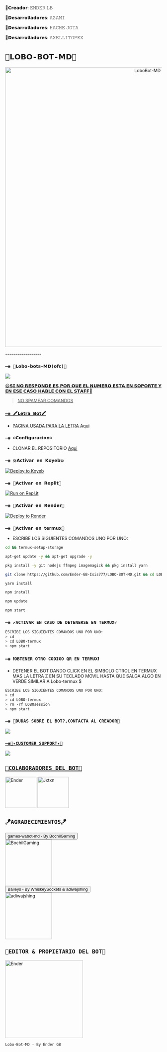 🌼𝗖𝗿𝗲𝗮𝗱𝗼𝗿: 𝙴𝙽𝙳𝙴𝚁 𝙻𝙱

🌼𝗗𝗲𝘀𝗮𝗿𝗿𝗼𝗹𝗹𝗮𝗱𝗼𝗿𝗲𝘀: 𝙰𝚉𝙰𝙼𝙸

🌼𝗗𝗲𝘀𝗮𝗿𝗿𝗼𝗹𝗹𝗮𝗱𝗼𝗿𝗲𝘀: 𝙷𝙰𝙲𝙷𝙴 𝙹𝙾𝚃𝙰

🌼𝗗𝗲𝘀𝗮𝗿𝗿𝗼𝗹𝗹𝗮𝗱𝗼𝗿𝗲𝘀: 𝙰𝚇𝙴𝙻𝙻𝙸𝚃𝙾𝙿𝙴𝚇

# `🐺𝗟𝗢𝗕𝗢-𝗕𝗢𝗧-𝗠𝗗🐺` 
<p align="center">
<img src="https://i.ibb.co/wYRhwjt/lobo-bot.jpg" alt="LoboBot-MD" width="900"/>
</p>
------------------



### `—◉ 🤖𝗟𝗼𝗯𝗼-𝗯𝗼𝘁𝘀-𝗠𝗗(𝗼𝗳𝗰)🤖`

<a href="https://api.whatsapp.com/send/?phone=5491130182250&text=/estado&type=phone_number&app_absent=0" target="blank"><img src="https://img.shields.io/badge/BOT_OFICIAL_1-25D366?style=for-the-badge&logo=whatsapp&logoColor=white" />

😃𝗦𝗜 𝗡𝗢 𝗥𝗘𝗦𝗣𝗢𝗡𝗗𝗘 𝗘𝗦 𝗣𝗢𝗥 𝗤𝗨𝗘 𝗘𝗟 𝗡𝗨𝗠𝗘𝗥𝗢 𝗘𝗦𝗧𝗔 𝗘𝗡 𝗦𝗢𝗣𝗢𝗥𝗧𝗘 𝗬 𝗘𝗡 𝗘𝗦𝗘 𝗖𝗔𝗦𝗢 𝗛𝗔𝗕𝗟𝗘 𝗖𝗢𝗡 𝗘𝗟 𝗦𝗧𝗔𝗙𝗙💖



 > NO SPAMEAR COMANDOS


### `—◉ 🖍𝗟𝗲𝘁𝗿𝗮 𝗕𝗼𝘁🖍`
- PAGINA USADA PARA LA LETRA [Aqui](https://smiley.cool/es/weirdmaker.php)


### `—◉ ⚙️𝗖𝗼𝗻𝗳𝗶𝗴𝘂𝗿𝗮𝗰𝗶𝗼𝗻⚙️`
- CLONAR EL REPOSITORIO [Aqui](https://github.com/BrunoSobrino/Hachiko-Bot-MD/fork)

  
### `—◉ 💥𝗔𝗰𝘁𝗶𝘃𝗮𝗿 𝗲𝗻 𝗞𝗼𝘆𝗲𝗯💥`

[![Deploy to Koyeb](https://www.koyeb.com/static/images/deploy/button.svg)](https://app.koyeb.com/deploy?type=git&repository=https://github.com/BrunoSobrino/TheMystic-Bot-MD&branch=master&name=mysticbot)
  
### `—◉ 🌌𝗔𝗰𝘁𝗶𝘃𝗮𝗿 𝗲𝗻 𝗥𝗲𝗽𝗹𝗶𝘁🌌`

[![Run on Repl.it](https://repl.it/badge/github/BrunoSobrino/TheMystic-Bot-MD)](https://repl.it/github/BrunoSobrino/TheMystic-Bot-MD) 
  
### `—◉ 📜𝗔𝗰𝘁𝗶𝘃𝗮𝗿 𝗲𝗻 𝗥𝗲𝗻𝗱𝗲𝗿📜`

[![Deploy to Render](https://render.com/images/deploy-to-render-button.svg)](https://dashboard.render.com/blueprint/new?repo=https%3A%2F%2Fgithub.com%2FBrunoSobrino%2FTheMystic-Bot-MD) 

### `—◉ 📍𝗔𝗰𝘁𝗶𝘃𝗮𝗿 𝗲𝗻 𝘁𝗲𝗿𝗺𝘂𝘅📍` 
- ESCRIBE LOS SIGUIENTES COMANDOS UNO POR UNO:
```bash
cd && termux-setup-storage
```

```bash
apt-get update -y && apt-get upgrade -y
```

```bash
pkg install -y git nodejs ffmpeg imagemagick && pkg install yarn 
```

```bash
git clone https://github.com/Ender-GB-Isis777/LOBO-BOT-MD.git && cd LOBO-BOT-MD
```

```bash
yarn install
```

```bash
npm install
```

```bash
npm update
```

```bash
npm start
```

### `—◉ ✔️ACTIVAR EN CASO DE DETENERSE EN TERMUX✔️`
```bash
ESCRIBE LOS SIGUIENTES COMANDOS UNO POR UNO:
> cd 
> cd LOBO-termux
> npm start
```

### `—◉ ❗OBTENER OTRO CODIGO QR EN TERMUX❗`
- DETENER EL BOT DANDO CLICK EN EL SIMBOLO CTROL EN TERMUX MAS LA LETRA Z EN SU TECLADO MOVIL HASTA QUE SALGA ALGO EN VERDE SIMILAR A Lobo-termux $  
```bash
ESCRIBE LOS SIGUIENTES COMANDOS UNO POR UNO:
> cd 
> cd LOBO-termux
> rm -rf LOBOsession
> npm start
```



 ### `—◉ 🌹DUDAS SOBRE EL BOT?,CONTACTA AL CREADOR🌹`
<a href="http://wa.me/50576390682" target="blank"><img src="https://img.shields.io/badge/ENDER_GB_CREADOR-25D366?style=for-the-badge&logo=whatsapp&logoColor=white" />

### `—◉📄✦CUSTOMER SUPPORT✦📄`
<a href="http://wa.me/50576390682" target="blank"><img src="https://img.shields.io/badge/ENDER_GB_COSTOMER_SUPPORT-25D366?style=for-the-badge&logo=whatsapp&logoColor=white" />

## `🌼COLABORADORES DEL BOT🌼` 
<a href="[https://github.com/Ender-GB-Isis777]"><img src="https://github.com/Ender-GB-Isis777.png" width="100" height="100" alt="Ender"/></a>
<a href="[https://github.com/Jxtxn17]"><img src="https://github.com/Jxtxn17.png" width="100" height="100" alt="Jxtxn"/></a>


## `🪁AGRADECIMIENTOS🪁` 
<div><button id="boton" type="button">games-wabot-md - By BochilGaming </button></div>
<a href="https://github.com/BochilGaming/games-wabot-md/tree/multi-device"><img src="https://github.com/BochilGaming.png" width="150" height="150" alt="BochilGaming"/></a>
<div><button id="boton" type="button">Baileys - By WhiskeySockets & adiwajshing</button></div>
<a href="https://github.com/WhiskeySockets/Baileys"><img src="https://github.com/WhiskeySockets.png" width="150" height="150" alt="adiwajshing"/></a>

## `🌹EDITOR & PROPIETARIO DEL BOT🌹` 
<a href="https://github.com/Ender-GB-Isis777"><img src="https://github.com/Ender-GB-Isis777.png" width="250" height="250" alt="Ender"/></a>
  
`Lobo-Bot-MD - By Ender GB`
